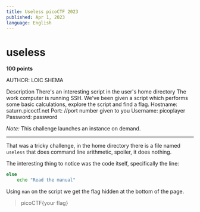 ```yaml
---
title: Useless picoCTF 2023
published: Apr 1, 2023
language: English
---
```


# useless

**100 points**

AUTHOR: LOIC SHEMA

Description
There's an interesting script in the user's home directory
The work computer is running SSH. We've been given a script which performs some basic calculations, explore the script and find a flag.
Hostname: saturn.picoctf.net
Port: //port number given to you
Username: picoplayer
Password: password

_Note:_ This challenge launches an instance on demand.

---

That was a tricky challenge, in the home directory there is a file named `useless` that does command line arithmetic, spoiler, it does nothing.

The interesting thing to notice was the code itself, specifically the line:

```bash
else
    echo "Read the manual"
```

Using `man` on the script we get the flag hidden at the bottom of the page.

> picoCTF{your flag}
